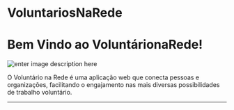 VoluntariosNaRede
=================
Bem Vindo ao VoluntárionaRede!
=====================

![enter image description here][2]


O Voluntário na Rede é uma aplicação web que conecta pessoas e organizações, facilitando o engajamento nas mais diversas possibilidades de trabalho voluntário. 

----------

  [2]: https://dl.dropboxusercontent.com/u/25443479/VoluntarionaRede/imgs/prot%C3%B3tipo.png
